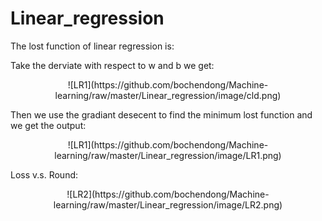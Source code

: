 # Linear_regression

The lost function of linear regression is:

<div align=center>
<![LR1](https://github.com/bochendong/Machine-learning/raw/master/Linear_regression/image/cll.png)>
</div>

Take the derviate with respect to w and b we get:

<div align=center>
![LR1](https://github.com/bochendong/Machine-learning/raw/master/Linear_regression/image/cld.png)
</div>

Then we use the gradiant desecent to find the minimum lost function and we get the output:

<div align=center>
![LR1](https://github.com/bochendong/Machine-learning/raw/master/Linear_regression/image/LR1.png)
</div>

Loss v.s. Round:

<div align=center>
![LR2](https://github.com/bochendong/Machine-learning/raw/master/Linear_regression/image/LR2.png)
</div>
